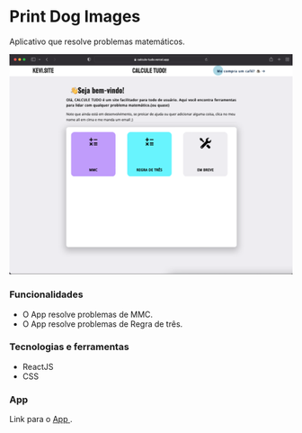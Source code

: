 # Print Dog Images
Aplicativo que resolve problemas matemáticos.

<img src="./calcule-tudo.png" />

### Funcionalidades
<ul>
  <li> O App resolve problemas de MMC. </ li>
  <li> O App resolve problemas de Regra de três. </ li>
</ul>

### Tecnologias e ferramentas
<ul>
  <li> ReactJS </ li>
  <li> CSS </ li>
</ul>

### App
Link para o <a href="https://calcule-tudo.vercel.app/"> App </a>.
